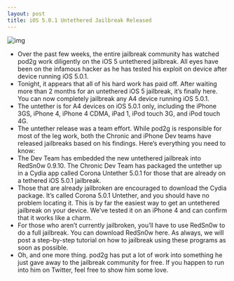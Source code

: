```yaml
---
layout: post
title: iOS 5.0.1 Untethered Jailbreak Released
---
```

![img](http://media.idownloadblog.com/wp-content/uploads/2011/11/iOS-5.0.1-Beta-2-Jailbreak.png)
* Over the past few weeks, the entire jailbreak community has watched pod2g work diligently on the iOS 5 untethered jailbreak. All eyes have been on the infamous hacker as he has tested his exploit on device after device running iOS 5.0.1.
* Tonight, it appears that all of his hard work has paid off. After waiting more than 2 months for an untethered iOS 5 jailbreak, it’s finally here. You can now completely jailbreak any A4 device running iOS 5.0.1.
* The untether is for A4 devices on iOS 5.0.1 only, including the iPhone 3GS, iPhone 4, iPhone 4 CDMA, iPad 1, iPod touch 3G, and iPod touch 4G.
* The untether release was a team effort. While pod2g is responsible for most of the leg work, both the Chronic and iPhone Dev teams have released jailbreaks based on his findings. Here’s everything you need to know:
* The Dev Team has embedded the new untethered jailbreak into RedSn0w 0.9.10. The Chronic Dev Team has packaged the untether up in a Cydia app called Corona Untether 5.0.1 for those that are already on a tethered iOS 5.0.1 jailbreak.
* Those that are already jailbroken are encouraged to download the Cydia package. It’s called Corona 5.0.1 Untether, and you should have no problem locating it. This is by far the easiest way to get an untethered jailbreak on your device. We’ve tested it on an iPhone 4 and can confirm that it works like a charm.
* For those who aren’t currently jailbroken, you’ll have to use RedSn0w to do a full jailbreak. You can download RedSn0w here. As always, we will post a step-by-step tutorial on how to jailbreak using these programs as soon as possible.
* Oh, and one more thing. pod2g has put a lot of work into something he just gave away to the jailbreak community for free. If you happen to run into him on Twitter, feel free to show him some love.

